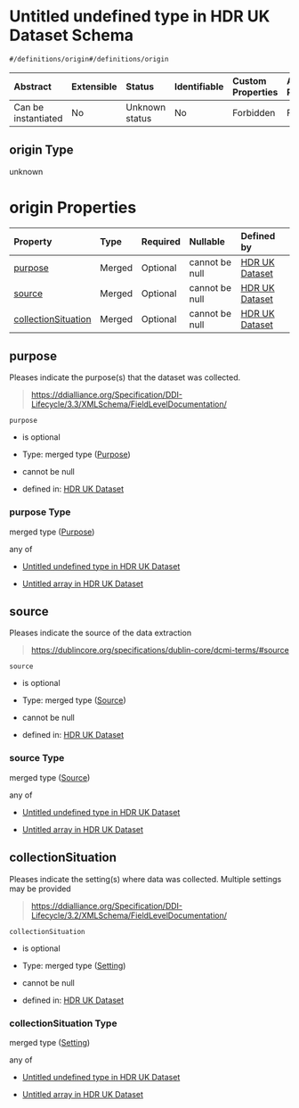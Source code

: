# Untitled undefined type in HDR UK Dataset Schema

```txt
#/definitions/origin#/definitions/origin
```



| Abstract            | Extensible | Status         | Identifiable | Custom Properties | Additional Properties | Access Restrictions | Defined In                                                                                        |
| :------------------ | :--------- | :------------- | :----------- | :---------------- | :-------------------- | :------------------ | :------------------------------------------------------------------------------------------------ |
| Can be instantiated | No         | Unknown status | No           | Forbidden         | Forbidden             | none                | [dataset.schema.json*](../../../schema/dataset/latest/dataset.schema.json "open original schema") |

## origin Type

unknown

# origin Properties

| Property                                    | Type   | Required | Nullable       | Defined by                                                                                                                                                                 |
| :------------------------------------------ | :----- | :------- | :------------- | :------------------------------------------------------------------------------------------------------------------------------------------------------------------------- |
| [purpose](#purpose)                         | Merged | Optional | cannot be null | [HDR UK Dataset](dataset-definitions-origin-properties-purpose.md "#/properties/provenance/origin/purpose#/definitions/origin/properties/purpose")                         |
| [source](#source)                           | Merged | Optional | cannot be null | [HDR UK Dataset](dataset-definitions-origin-properties-source.md "#/properties/provenance/origin/source#/definitions/origin/properties/source")                            |
| [collectionSituation](#collectionsituation) | Merged | Optional | cannot be null | [HDR UK Dataset](dataset-definitions-origin-properties-setting.md "#/properties/provenance/origin/collectionSituation#/definitions/origin/properties/collectionSituation") |

## purpose

Pleases indicate the purpose(s) that the dataset was collected.

> <https://ddialliance.org/Specification/DDI-Lifecycle/3.3/XMLSchema/FieldLevelDocumentation/>

`purpose`

*   is optional

*   Type: merged type ([Purpose](dataset-definitions-origin-properties-purpose.md))

*   cannot be null

*   defined in: [HDR UK Dataset](dataset-definitions-origin-properties-purpose.md "#/properties/provenance/origin/purpose#/definitions/origin/properties/purpose")

### purpose Type

merged type ([Purpose](dataset-definitions-origin-properties-purpose.md))

any of

*   [Untitled undefined type in HDR UK Dataset](dataset-definitions-origin-properties-purpose-anyof-0.md "check type definition")

*   [Untitled array in HDR UK Dataset](dataset-definitions-origin-properties-purpose-anyof-1.md "check type definition")

## source

Pleases indicate the source of the data extraction

> <https://dublincore.org/specifications/dublin-core/dcmi-terms/#source>

`source`

*   is optional

*   Type: merged type ([Source](dataset-definitions-origin-properties-source.md))

*   cannot be null

*   defined in: [HDR UK Dataset](dataset-definitions-origin-properties-source.md "#/properties/provenance/origin/source#/definitions/origin/properties/source")

### source Type

merged type ([Source](dataset-definitions-origin-properties-source.md))

any of

*   [Untitled undefined type in HDR UK Dataset](dataset-definitions-origin-properties-source-anyof-0.md "check type definition")

*   [Untitled array in HDR UK Dataset](dataset-definitions-origin-properties-source-anyof-1.md "check type definition")

## collectionSituation

Pleases indicate the setting(s) where data was collected. Multiple settings may be provided

> <https://ddialliance.org/Specification/DDI-Lifecycle/3.2/XMLSchema/FieldLevelDocumentation/>

`collectionSituation`

*   is optional

*   Type: merged type ([Setting](dataset-definitions-origin-properties-setting.md))

*   cannot be null

*   defined in: [HDR UK Dataset](dataset-definitions-origin-properties-setting.md "#/properties/provenance/origin/collectionSituation#/definitions/origin/properties/collectionSituation")

### collectionSituation Type

merged type ([Setting](dataset-definitions-origin-properties-setting.md))

any of

*   [Untitled undefined type in HDR UK Dataset](dataset-definitions-origin-properties-setting-anyof-0.md "check type definition")

*   [Untitled array in HDR UK Dataset](dataset-definitions-origin-properties-setting-anyof-1.md "check type definition")
